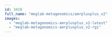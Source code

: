 ```yaml
---
id: 3418
full_name: "meglab-metagenomics/amrplusplus_v2"
images: 
  - "meglab-metagenomics-amrplusplus_v2-latest"
  - "meglab-metagenomics-amrplusplus_v2-rgi"
---
```


